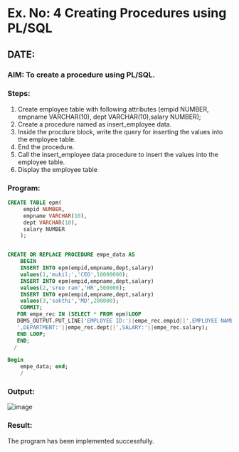 # Ex. No: 4 Creating Procedures using PL/SQL
## DATE:
### AIM: To create a procedure using PL/SQL.

### Steps:
1. Create employee table with following attributes (empid NUMBER, empname VARCHAR(10), dept VARCHAR(10),salary NUMBER);
2. Create a procedure named as insert_employee data.
3. Inside the procdure block, write the query for inserting the values into the employee table.
4. End the procedure.
5. Call the insert_employee data procedure to insert the values into the employee table.
6. Display the employee table

### Program:
``` sql
CREATE TABLE epm(
     empid NUMBER,
     empname VARCHAR(10),
     dept VARCHAR(10),
     salary NUMBER
    );


CREATE OR REPLACE PROCEDURE empe_data AS
    BEGIN
    INSERT INTO epm(empid,empname,dept,salary)
    values(1,'mukil;','CEO',10000000);
    INSERT INTO epm(empid,empname,dept,salary)
    values(2,'sree ram','HR',500000);
    INSERT INTO epm(empid,empname,dept,salary)
    values(3,'sakthi','MD',200000);
    COMMIT;
   FOR empe_rec IN (SELECT * FROM epm)LOOP
   DBMS_OUTPUT.PUT_LINE('EMPLOYEE ID:'||empe_rec.empid||',EMPLOYEE NAME:'|| empe_rec.empname||
   ',DEPARTMENT:'||empe_rec.dept||',SALARY:'||empe_rec.salary);
   END LOOP;
   END;
  /

Begin
    empe_data; end;
    /
```

### Output:

![image](https://github.com/MukeshVelmurugan/Ex-No-4-Creating-Procedures-using-PL-SQL/assets/118707363/c6a8243c-394f-4ca2-8809-4f3f8ff5c7aa)



### Result:
The program has been implemented successfully.
